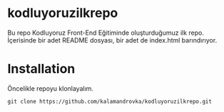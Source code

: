 # kodluyoruzilkrepo

Bu repo Kodluyoruz Front-End Eğitiminde oluşturduğumuz ilk repo. İçerisinde bir adet README dosyası, bir adet de index.html barındırıyor.

# Installation

Öncelikle repoyu klonlayalım.

`git clone https://github.com/kalamandrovka/kodluyoruzilkrepo.git`